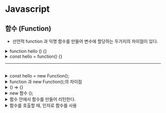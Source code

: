 # Javascript

## 함수 (Function)

- 선언적 function 과 익명 함수를 만들어 변수에 할당하는 두가지의 차이점이 있다.

<details>

<summary> function hello () {} </summary>

- 함수를 만들 때 사용하는 키워드

```js
// function 
// 이름이 hello1 인 함수를 선언

function hello1() {
    console.log('hello1');
}

console.log(hello1, typeof hello1);

// 함수의 매개변수
// 함수를 호출할 때 값을 지정

function hello2 (name) {
    console.log('hello2', name);
}

// 함수의 리턴
// 함수를 실행하면 얻어지는 값

function hello3(name) {
    return `hello3 ${name}`;
}

console.log(hello3('Mark'));

```
</details>

<details>

<summary> const hello = function() {} </summary>

- 함수를 만들 때 사용하는 키워드

```js
// function 
// 이름이 hello1 인 함수를 선언

const hello1 = function() {
    console.log('hello1');
}

console.log(hello1, typeof hello1);

// 함수의 매개변수
// 함수를 호출할 때 값을 지정

const hello2 = function(name) {
    console.log('hello2', name);
}

// 함수의 리턴
// 함수를 실행하면 얻어지는 값

const hello3 = function(name) {
    return `hello3 ${name}`;
}

console.log(hello3('Mark'));

```
</details>

---

<br/>

<details>

<summary>const hello = new Function(); </summary>

- 생성자 함수로 함수를 만드는 방법

```js

// new Function ( /* 인자1, 인자2, ..., 함수의 바디 */);

const sum = new Function ('a', 'b', 'c', 'return a + b + c');

```

</details>

<details>

<summary>function 과 new Function();의 차이점</summary>

- 생성자 함수로 함수를 만드는 방법

```js

global.a = 0

{
    
    const a = 1;

    const test = new Function('return a');

    console.log(test());

}

{
    const a = 2;

    const test = function() {
        return a;
    }

    console.log(test()); 
}

```

</details>

<details>

<summary>() => {}</summary>

- arrow function (es6)

```js

// arrow 함수를 만들어 이름이 hello1 인 변수에 할당

const hello1 = () => {
    console.log('hello1');
};

// 함수의 매개변수
// 함수를 호출할 때 값을 지정



// 매개변수가 하나일 때, 괄호 생략 가능

const hello2 = name => {
    console.log( 'hello2', name );
};

const hello3 = (name, age) => {
    console.log('hello3', name, age);
};

// 함수의 리턴
// 함수를 실행하면 얻어지는 값 

const hello4 = name => {
    return `hello4 ${name}` ;
}

const hello5 = name => `hello5 ${name}`;

```

</details>


<details>

<summary>new 함수 ();</summary>

- 생성자 함수 

```js

// 생성자 함수를 이용하여 새로운 객체를 만들어 내는 방법

function Person(name, age) {
    console.log(this);
    this.name = name;
    this.age = age;
}

const p = new Person('Mark', 37);

console.log(p, p.name, p.age);

const a = new Person('Anna', 26);

console.log(a, a.name, a.age);

const Cat = (name, age) => {
    this.name = name;
    this.age = age;
}

const c = new Cat('냥이', 1);
// 다음과 같은 것은 error 가 된다 TypeError: Cat is not a constructor

```

</details>

<details>

<summary> 함수 안에서 함수를 만들어 리턴한다. </summary>

```js

// 함수를 호출하면 함수를 만들어서 리턴

function plus(base) {
    return function(num) {
        return base + num;
    } 
}

const plus5 = plus(5);
console.log(plus5(10));


```

</details>


<details>

<summary> 함수를 호출할 때, 인자로 함수를 사용 </summary>

```js

// 함수를 인자로 하여 함수를 호출

function hello(c) {
    console.log('hello');
    c();
}

hello(function() {
    console.log('callback');
});

```

</details>